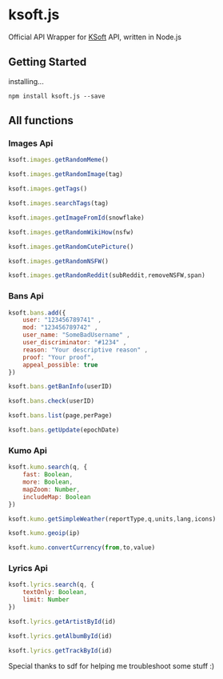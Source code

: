 # ksoft.js
Official API Wrapper for [KSoft](https://docs.ksoft.si/api/) API, written in Node.js

## Getting Started

installing...
```
npm install ksoft.js --save
```

## All functions

### Images Api
```javascript
ksoft.images.getRandomMeme()
```

```javascript
ksoft.images.getRandomImage(tag)
```

```javascript
ksoft.images.getTags()
```

```javascript
ksoft.images.searchTags(tag)
```

```javascript
ksoft.images.getImageFromId(snowflake)
```

```javascript
ksoft.images.getRandomWikiHow(nsfw)
```

```javascript
ksoft.images.getRandomCutePicture()
```

```javascript
ksoft.images.getRandomNSFW()
```

```javascript
ksoft.images.getRandomReddit(subReddit,removeNSFW,span)
```

### Bans Api

```javascript
ksoft.bans.add({
    user: "123456789741" ,
    mod: "123456789742" ,
    user_name: "SomeBadUsername" ,
    user_discriminator: "#1234" ,
    reason: "Your descriptive reason" ,
    proof: "Your proof",
    appeal_possible: true
})
```

```javascript
ksoft.bans.getBanInfo(userID)
```

```javascript
ksoft.bans.check(userID)
```

```javascript
ksoft.bans.list(page,perPage)
```

```javascript
ksoft.bans.getUpdate(epochDate)
```

### Kumo Api

```javascript
ksoft.kumo.search(q, {
    fast: Boolean,
    more: Boolean,
    mapZoom: Number,
    includeMap: Boolean
})
```

```javascript
ksoft.kumo.getSimpleWeather(reportType,q,units,lang,icons)
```

```javascript
ksoft.kumo.geoip(ip)
```

```javascript
ksoft.kumo.convertCurrency(from,to,value)
```

### Lyrics Api

```javascript
ksoft.lyrics.search(q, {
    textOnly: Boolean,
    limit: Number
})
```

```javascript
ksoft.lyrics.getArtistById(id)
```

```javascript
ksoft.lyrics.getAlbumById(id)
```

```javascript
ksoft.lyrics.getTrackById(id)
```


Special thanks to sdf for helping me troubleshoot some stuff :)
